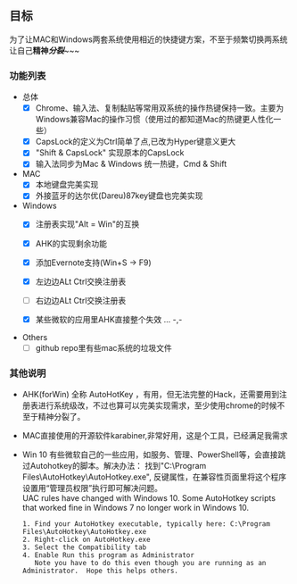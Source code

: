 ## 目标

 为了让MAC和Windows两套系统使用相近的快捷键方案，不至于频繁切换两系统让自己**精神*****分裂***~~~

### 功能列表

- 总体
    - [x] Chrome、输入法、复制黏贴等常用双系统的操作热键保持一致。主要为Windows兼容Mac的操作习惯（使用过的都知道Mac的热键更人性化一些）
    - [x] CapsLock的定义为Ctrl简单了点,已改为Hyper键意义更大
    - [x] "Shift & CapsLock" 实现原本的CapsLock
    - [x] 输入法同步为Mac & Windows 统一热键，Cmd & Shift
    
- MAC
    - [x] 本地键盘完美实现
    - [x] 外接蓝牙的达尔优(Dareu)87key键盘也完美实现

- Windows
    - [x] 注册表实现"Alt = Win"的互换
    - [x] AHK的实现剩余功能    
    - [x] 添加Evernote支持(Win+S -> F9)
    - [x] 左边边ALt Ctrl交换注册表
    - [ ] 右边边ALt Ctrl交换注册表
    - [x] 某些微软的应用里AHK直接整个失效 ... -,-
    
    
- Others
    - [ ] github repo里有些mac系统的垃圾文件

### 其他说明

- AHK(forWin) 全称 AutoHotKey ，有用，但无法完整的Hack，还需要用到注册表进行系统级改，不过也算可以完美实现需求，至少使用chrome的时候不至于精神分裂了。
- MAC直接使用的开源软件karabiner,非常好用，这是个工具，已经满足我需求
- Win 10 有些微软自己的一些应用，如服务、管理、PowerShell等，会直接跳过Autohotkey的脚本。解决办法：
    找到"C:\Program Files\AutoHotkey\AutoHotkey.exe", 反键属性，在兼容性页面里将这个程序设置用“管理员权限”执行即可解决问题。    
    UAC rules have changed with Windows 10. Some AutoHotkey scripts that worked fine in Windows 7 no longer work in Windows 10.

      1. Find your AutoHotkey executable, typically here: C:\Program Files\AutoHotkey\AutoHotkey.exe
      2. Right-click on AutoHotkey.exe
      3. Select the Compatibility tab
      4. Enable Run this program as Administrator
         Note you have to do this even though you are running as an Administrator.  Hope this helps others.
